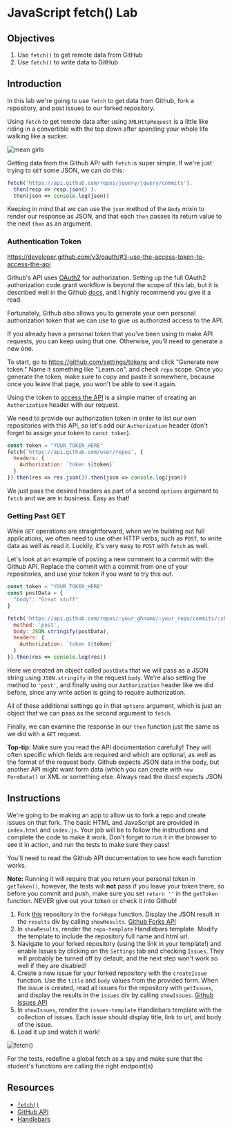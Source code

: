 # JavaScript fetch() Lab

## Objectives

1. Use `fetch()` to get remote data from GitHub
2. Use `fetch()` to write data to GitHub

## Introduction

In this lab we're going to use `fetch` to get data from Github, fork a
repository, and post issues to our forked repository.

Using `fetch` to get remote data after using `XMLHttpRequest` is a
little like riding in a convertible with the top down after spending
your whole life walking like a sucker.

![mean girls](http://i.giphy.com/4CP58gxwbBy2Q.gif)

Getting data from the Github API with `fetch` is super simple. If we're
just trying to `GET` some JSON, we can do this:

```js
fetch('https://api.github.com/repos/jquery/jquery/commits').
  then(resp => resp.json() ).
  then(json => console.log(json))
```

Keeping in mind that we can use the `json` method of the `Body` mixin to
render our response as JSON, and that each `then` passes its return
value to the next `then` as an argument.

### Authentication Token

https://developer.github.com/v3/oauth/#3-use-the-access-token-to-access-the-api

Github's API uses [OAuth2](https://developer.github.com/v3/oauth/) for
authorization. Setting up the full OAuth2 authorization code grant workflow is beyond
the scope of this lab, but it is described well in the Github
[docs](https://developer.github.com/v3/oauth/), and I highly recommend
you give it a read.

Fortunately, Github also allows you to generate your own personal
authorization token that we can use to give us authorized access to the
API.

If you already have a personal token that you've been using to make API
requests, you can keep using that one. Otherwise, you'll need to
generate a new one.

To start, go to https://github.com/settings/tokens and click "Generate
new token." Name it something like "Learn.co", and check `repo` scope. Once you generate
the token, make sure to copy and paste it somewhere, because once you
leave that page, you won't be able to see it again.

Using the token to [access the API](https://developer.github.com/v3/oauth/#3-use-the-access-token-to-access-the-api) is a simple matter of creating an `Authorization` header with our request.

We need to provide our authorization token in order to list our own
repositories with this API, so let's add our `Authorization` header
(don't forget to assign your token to `const token`).

```js
const token = "YOUR_TOKEN_HERE"
fetch(`https://api.github.com/user/repos`, {
  headers: {
    Authorization: `token ${token}`
  }
}).then(res => res.json()).then(json => console.log(json))
```

We just pass the desired headers as part of a second `options` argument to
`fetch` and we are in business. Easy as that!

### Getting Past GET

While `GET` operations are straightforward, when we're building out full
applications, we often need to use other HTTP verbs, such as `POST`, to
write data as well as read it. Luckily, it's very easy to `POST` with
`fetch` as well.

Let's look at an example of posting a new comment to a commit with the
Github API. Replace the commit with a commit from one of your
repositories, and use your token if you want to try this out.

```js
const token = "YOUR_TOKEN_HERE"
const postData = {
  "body": "Great stuff"
}

fetch('https://api.github.com/repos/:your_ghname/:your_repo/commits/:sha/comments', {
  method: 'post',
  body: JSON.stringify(postData),
  headers: {
    Authorization: `token ${token}`
  }
}).then(res => console.log(res))
```

Here we created an object called `postData` that we will pass as a JSON
string using `JSON.stringify` in the request `body`. We're also setting
the method to `'post'`, and finally using our `Authorization` header
like we did before, since any write action is going to require
authorization.

All of these additional settings go in that `options` argument, which is
just an object that we can pass as the second argument to `fetch`.

Finally, we can examine the response in our `then` function just the
same as we did with a `GET` request.

**Top-tip:** Make sure you read the API documentation carefully! They
will often specific which fields are required and which are optional,
as well as the format of the request body. Github expects JSON data in
the body, but another API might want form data (which you can create
with `new FormData()` or XML or something else. Always read the docs!
expects JSON

## Instructions

We're going to be making an app to allow us to fork a repo and create
issues on that fork. The basic HTML and JavaScript are provided in
`index.html` and `index.js`. Your job will be to follow the instructions
and complete the code to make it work. Don't forget to run it in the
browser to see it in action, and run the tests to make sure they pass!

You'll need to read the Github API documentation to see how each function
works.

**Note:** Running it will require that you return your personal token in
`getToken()`, however, the tests will **not** pass if you leave your
token there, so before you commit and push, make sure you set `return
''` in the `getToken` function. NEVER give out your token or check it into Github!

1. Fork [this](https://github.com/learn-co-curriculum/javascript-fetch-lab) repository in the `forkRepo` function. Display the JSON result in the `results` div by calling `showResults`. [Github Forks API](https://developer.github.com/v3/repos/forks/)
2. In `showResults`, render the `repo-template` Handlebars template.
   Modify the template to include the repository full name and html url.
3. Navigate to your forked repository (using the link in your template!)
   and enable Issues by clicking on the `Settings` tab and checking
`Issues`. They will probably be turned off by default, and the next step
won't work so well if they are disabled!
4. Create a new issue for your forked repository with the `createIssue`
   function. Use the `title` and `body` values from the provided form. When the issue is created, read all issues for the repository with `getIssues`, and display the results in the `issues` div by calling `showIssues`. [Github Issues API](https://developer.github.com/v3/issues/)
5. In `showIssues`, render the `issues-template` Handlebars template
   with the collection of issues. Each issue should display title, link to url, and body of the issue.
6. Load it up and watch it work!

![fetch()](http://missmonet.net/wp-content/uploads/2014/04/so-fetch-gretchen-xmas-gif.gif)

For the tests, redefine a global fetch as a spy and make sure that the student's functions are calling the right endpoint(s)
## Resources

- [`fetch()`](https://developer.mozilla.org/en-US/docs/Web/API/Fetch_API)
- [GitHub API](https://developer.github.com/v3/)
- [Handlebars](http://handlebarsjs.com)
